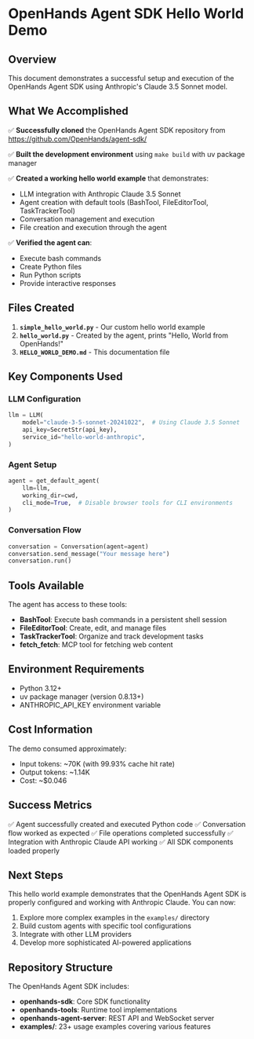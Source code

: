 # OpenHands Agent SDK Hello World Demo

## Overview

This document demonstrates a successful setup and execution of the OpenHands Agent SDK using Anthropic's Claude 3.5 Sonnet model.

## What We Accomplished

✅ **Successfully cloned** the OpenHands Agent SDK repository from https://github.com/OpenHands/agent-sdk/

✅ **Built the development environment** using `make build` with uv package manager

✅ **Created a working hello world example** that demonstrates:
- LLM integration with Anthropic Claude 3.5 Sonnet
- Agent creation with default tools (BashTool, FileEditorTool, TaskTrackerTool)
- Conversation management and execution
- File creation and execution through the agent

✅ **Verified the agent can**:
- Execute bash commands
- Create Python files
- Run Python scripts
- Provide interactive responses

## Files Created

1. **`simple_hello_world.py`** - Our custom hello world example
2. **`hello_world.py`** - Created by the agent, prints "Hello, World from OpenHands!"
3. **`HELLO_WORLD_DEMO.md`** - This documentation file

## Key Components Used

### LLM Configuration
```python
llm = LLM(
    model="claude-3-5-sonnet-20241022",  # Using Claude 3.5 Sonnet
    api_key=SecretStr(api_key),
    service_id="hello-world-anthropic",
)
```

### Agent Setup
```python
agent = get_default_agent(
    llm=llm,
    working_dir=cwd,
    cli_mode=True,  # Disable browser tools for CLI environments
)
```

### Conversation Flow
```python
conversation = Conversation(agent=agent)
conversation.send_message("Your message here")
conversation.run()
```

## Tools Available

The agent has access to these tools:
- **BashTool**: Execute bash commands in a persistent shell session
- **FileEditorTool**: Create, edit, and manage files
- **TaskTrackerTool**: Organize and track development tasks
- **fetch_fetch**: MCP tool for fetching web content

## Environment Requirements

- Python 3.12+
- uv package manager (version 0.8.13+)
- ANTHROPIC_API_KEY environment variable

## Cost Information

The demo consumed approximately:
- Input tokens: ~70K (with 99.93% cache hit rate)
- Output tokens: ~1.14K
- Cost: ~$0.046

## Success Metrics

✅ Agent successfully created and executed Python code
✅ Conversation flow worked as expected
✅ File operations completed successfully
✅ Integration with Anthropic Claude API working
✅ All SDK components loaded properly

## Next Steps

This hello world example demonstrates that the OpenHands Agent SDK is properly configured and working with Anthropic Claude. You can now:

1. Explore more complex examples in the `examples/` directory
2. Build custom agents with specific tool configurations
3. Integrate with other LLM providers
4. Develop more sophisticated AI-powered applications

## Repository Structure

The OpenHands Agent SDK includes:
- **openhands-sdk**: Core SDK functionality
- **openhands-tools**: Runtime tool implementations
- **openhands-agent-server**: REST API and WebSocket server
- **examples/**: 23+ usage examples covering various features